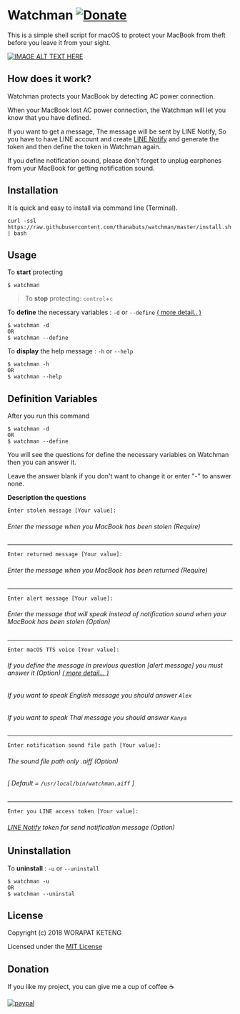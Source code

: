 # Watchman [![Donate](https://img.shields.io/badge/Donate-PayPal-green.svg)](https://paypal.me/worapatk)

This is a simple shell script for macOS to protect your MacBook from theft before you leave it from your sight.

[![IMAGE ALT TEXT HERE](http://img.youtube.com/vi/P_qReNiMMJk/0.jpg)](http://www.youtube.com/watch?v=P_qReNiMMJk)

## How does it work?
Watchman protects your MacBook by detecting AC power connection.

When your MacBook lost AC power connection, the Watchman will let you know that you have defined.

If you want to get a message, The message will be sent by LINE Notify, So you have to have LINE account and create [LINE Notify](https://notify-bot.line.me/en/) and generate the token and then define the token in Watchman again.

If you define notification sound, please don't forget to unplug earphones from your MacBook for getting notification sound.

## Installation
It is quick and easy to install via command line (Terminal).
```
curl -ssl https://raw.githubusercontent.com/thanabuts/watchman/master/install.sh | bash
```

## Usage
To **start** protecting
```
$ watchman
```

>To **stop** protecting: `control`+`c`

To **define** the necessary variables : `-d` or `--define` [( more detail.. )](https://github.com/thanabuts/watchman#definition-variables)
```
$ watchman -d
OR
$ watchman --define
```

To **display** the help message : `-h` or `--help`
```
$ watchman -h
OR
$ watchman --help
```

## Definition Variables
After you run this command
```
$ watchman -d
OR
$ watchman --define
```
You will see the questions for define the necessary variables on Watchman then you can answer it.

Leave the answer blank if you don't want to change it or enter "-" to answer none.

**Description the questions**
```
Enter stolen message [Your value]:
```
###### Enter the message when you MacBook has been stolen (Require)
---
```
Enter returned message [Your value]:
```
###### Enter the message when you MacBook has been returned (Require)
---
```
Enter alert message [Your value]:
```
###### Enter the message that will speak instead of notification sound when your MacBook has been stolen (Option)
---
```
Enter macOS TTS voice [Your value]:
```
###### If you define the message in previous question [alert message] you must answer it (Option) [( more detail... )](https://github.com/thanabuts/watchman/blob/master/macOS-TTS-voice.txt)
###### If you want to speak English message you should answer `Alex`
###### If you want to speak Thai message you should answer `Kanya`
---
```
Enter notification sound file path [Your value]:
```
###### The sound file path only .aiff (Option)
###### [ Default = `/usr/local/bin/watchman.aiff` ]
---
```
Enter you LINE access token [Your value]:
```
###### [LINE Notify](https://notify-bot.line.me/en/) token for send notification message (Option)

## Uninstallation
To **uninstall** :  `-u` or `--uninstall`
```
$ watchman -u
OR
$ watchman --uninstal
```

## License
Copyright (c) 2018 WORAPAT KETENG

Licensed under the [MIT License](https://github.com/thanabuts/watchman/blob/master/LICENSE.md)


## Donation
If you like my project, you can give me a cup of coffee :coffee:

[![paypal](https://www.paypalobjects.com/en_US/i/btn/btn_donateCC_LG.gif)](https://paypal.me/worapatk)
